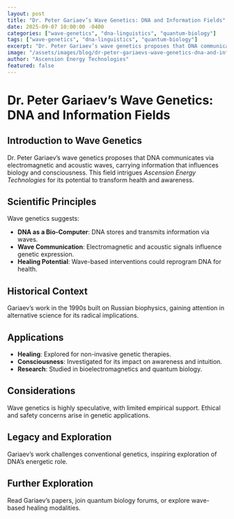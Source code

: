 ```yaml
---
layout: post
title: "Dr. Peter Gariaev’s Wave Genetics: DNA and Information Fields"
date: 2025-09-07 10:00:00 -0400
categories: ["wave-genetics", "dna-linguistics", "quantum-biology"]
tags: ["wave-genetics", "dna-linguistics", "quantum-biology"]
excerpt: "Dr. Peter Gariaev’s wave genetics proposes that DNA communicates via electromagnetic and acoustic waves, carrying information that influences biology and consciousness."
image: "/assets/images/blog/dr-peter-gariaevs-wave-genetics-dna-and-information-fields-hero.jpg"
author: "Ascension Energy Technologies"
featured: false
---
```


# Dr. Peter Gariaev’s Wave Genetics: DNA and Information Fields

## Introduction to Wave Genetics
Dr. Peter Gariaev’s wave genetics proposes that DNA communicates via electromagnetic and acoustic waves, carrying information that influences biology and consciousness. This field intrigues *Ascension Energy Technologies* for its potential to transform health and awareness.

## Scientific Principles
Wave genetics suggests:
- **DNA as a Bio-Computer**: DNA stores and transmits information via waves.
- **Wave Communication**: Electromagnetic and acoustic signals influence genetic expression.
- **Healing Potential**: Wave-based interventions could reprogram DNA for health.

## Historical Context
Gariaev’s work in the 1990s built on Russian biophysics, gaining attention in alternative science for its radical implications.

## Applications
- **Healing**: Explored for non-invasive genetic therapies.
- **Consciousness**: Investigated for its impact on awareness and intuition.
- **Research**: Studied in bioelectromagnetics and quantum biology.

## Considerations
Wave genetics is highly speculative, with limited empirical support. Ethical and safety concerns arise in genetic applications.

## Legacy and Exploration
Gariaev’s work challenges conventional genetics, inspiring exploration of DNA’s energetic role.

## Further Exploration
Read Gariaev’s papers, join quantum biology forums, or explore wave-based healing modalities.